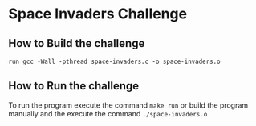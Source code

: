 # Space Invaders Challenge

## How to Build the challenge

    run gcc -Wall -pthread space-invaders.c -o space-invaders.o

## How to Run the challenge

To run the program execute the command `make run` or build the program manually and the execute the command `./space-invaders.o`
